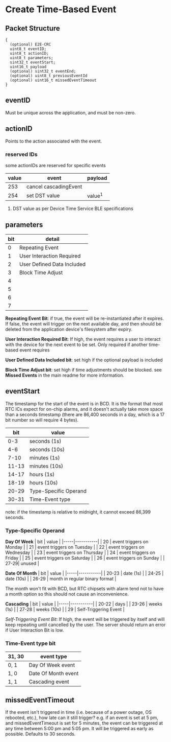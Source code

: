# Create Time-Based Event


## Packet Structure
```
{
  (optional) E2E-CRC
  uint8_t eventID;
  uint8_t actionID;
  uint8_t parameters;
  sint32_t eventStart;
  uint16_t payload
  (optional) sint32_t eventEnd;
  (optional) uint8_t previousEventId
  (optional) uint16_t missedEventTimeout
}
```

## eventID

Must be unique across the application, and must be non-zero.

## actionID

Points to the action associated with the event. 

### reserved IDs

some actionIDs are reserved for specific events

| value | event | payload |
|-------|-------|---------|
| 253 | cancel cascadingEvent | 
| 254 | set DST value | value<sup>1</sup> |

1. DST value as per Device Time Service BLE specifications

## parameters

| bit | detail    |
|-----|-----------|
| 0   | Repeating Event |
| 1   | User Interaction Required |
| 2   | User Defined Data Included |
| 3   | Block Time Adjust |
| 4   |  |
| 5   |  |
| 6   |  |
| 7   |  |

**Repeating Event Bit**: if true, the event will be re-instantiated after it expires. If false, the event will trigger on the next available day, and then should be deleted from the application device's filesystem after expiry.

**User Interaction Required Bit**: If high, the event requires a user to interact with the device for the next event to be set. Only required if another time-based event requires 

**User Defined Data Included bit**: set high if the optional payload is included

**Block Time Adjust bit**: set high if time adjustments should be blocked. see **Missed Events** in the main readme for more information.
<!-- 
**Event Value**:

| value | event | payload |
|-------|-------|---------|
| 1     | trigger action | action ID / value |
| 2     | toggle action<sup>1</sup> | action ID / value |
| 3     | increasing 

1 eventEnd must be given, the payload should be reverted  -->

## eventStart

The timestamp for the start of the event is in BCD. It is the format that most RTC ICs expect for on-chip alarms, and it doesn't actually take more space than a seconds timestamp (there are 86,400 seconds in a day, which is a 17 bit number so will require 4 bytes).

| bit | value    |
|-----|-----------|
| 0-3  | seconds (1s)  |
| 4-6  | seconds (10s)  |
| 7-10 | minutes (1s) |
| 11-13 | minutes (10s)|
| 14-17 | hours (1s) |
| 18-19 | hours (10s) |
| 20-29 | Type-Specific Operand |
| 30-31 | Time-Event type   |

note: if the timestamp is relative to midnight, it cannot exceed 86,399 seconds.

### Type-Specific Operand

**Day Of Week**
| bit | value    |
|-----|-----------|
| 20   | event triggers on Monday    |
| 21   | event triggers on Tuesday  |
| 22   | event triggers on Wednesday    |
| 23   | event triggers on Thursday  |
| 24   | event triggers on Friday |
| 25   | event triggers on Saturday   |
| 26   | event triggers on Sunday    |
| 27-29| unused |

**Date Of Month**
| bit | value    |
|-----|-----------|
| 20-23 | date (1s) |
| 24-25 | date (10s) |
| 26-29 | month in regular binary format |

The month won't fit with BCD, but RTC chipsets with alarm tend not to have a month option so this should not cause an inconvenience.

**Cascading**
| bit | value    |
|-----|-----------|
| 20-22 | days |
| 23-26 | weeks (1s) |
| 27-28 | weeks (10s) |
| 29 | Self-Triggering Event |

*Self-Triggering Event Bit*: If high, the event will be triggered by itself and will keep repeating until cancelled by the user. The server should return an error if User Interaction Bit is low.

### Time-Event type bit

| 31, 30 | event type |
| ------ | ---------- |
| 0, 1 | Day Of Week event |
| 1, 0 | Date Of Month event |
| 1, 1 | Cascading event |

## missedEventTimeout

If the event isn't triggered in time (i.e. because of a power outage, OS rebooted, etc.), how late can it still trigger? e.g. if an event is set at 5 pm, and missedEventTimeout is set for 5 minutes, the event can be triggered at any time between 5:00 pm and 5:05 pm. It will be triggered as early as possible. Defaults to 30 seconds. 